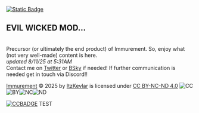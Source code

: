 [![Static Badge](https://img.shields.io/badge/License-CC_BY--NC--ND_4.0-%2304a365)
](https://creativecommons.org/licenses/by-nc-nd/4.0/)
## EVIL WICKED MOD... 
\
Precursor (or ultimately the end product) of Immurement.
So, enjoy what (not very well-made) content is here.\
*updated 8/11/25 at 5:31AM*\
Contact me on [Twitter](https://x.com/ItzKevlarr) or [BSky](https://bsky.app/profile/itzkevlar.bsky.social) if needed! If further communication is needed get in touch via Discord!!

[Immurement](https://github.com/ItzKevlar/Immurement) © 2025 by [ItzKevlar](https://x.com/ItzKevlarr) is licensed under [CC BY-NC-ND 4.0](https://creativecommons.org/licenses/by-nc-nd/4.0/) ![CC](https://i.imgur.com/ylJLPTl.png)![BY](https://i.imgur.com/fTeQ5f4.png)![NC](https://i.imgur.com/lmxh57w.png)![ND](https://i.imgur.com/pFuPm1j.png)

[![CCBADGE](https://i.imgur.com/yYU1AoD.png)](https://creativecommons.org/licenses/by-nc-nd/4.0/)
TEST

